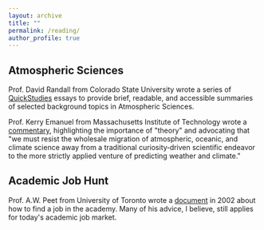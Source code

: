 ```yaml
---
layout: archive
title: ""
permalink: /reading/
author_profile: true
---
```


## Atmospheric Sciences
Prof. David Randall from Colorado State University wrote a series of [QuickStudies](http://hogback.atmos.colostate.edu/group/dave/QuickStudies.html) essays to provide brief, readable, and accessible summaries of selected background topics in Atmospheric Sciences. 

Prof. Kerry Emanuel from Massachusetts Institute of Technology wrote a [commentary](https://agupubs.onlinelibrary.wiley.com/doi/full/10.1029/2019AV000129), highlighting the importance of "theory" and advocating that "we must resist the wholesale migration of atmospheric, oceanic, and climate science away from a traditional curiosity‐driven scientific endeavor to the more strictly applied
venture of predicting weather and climate."

## Academic Job Hunt
Prof. A.W. Peet from University of Toronto wrote a [document](https://kiwi.to/stuff/pep-to/career2002.pdf) in 2002 about how to find a job in the academy. Many of his advice, I believe, still applies for today's academic job market. 
